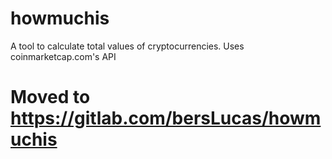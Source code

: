 # howmuchis
A tool to calculate total values of cryptocurrencies. Uses coinmarketcap.com's API

# Moved to https://gitlab.com/bersLucas/howmuchis
